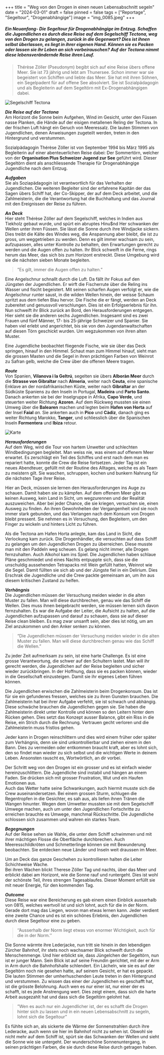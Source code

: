 +++
title = "Weg von den Drogen in einen neuen Lebensabschnitt segeln"
date = "2024-03-01"
draft = false
pinned = false
tags = ["Reportage", "Segeltour", "Drogenabhängige"]
image = "img_0085.jpeg"
+++
##### Ein Neuanfang- Die Segeltour für Drogenabhängige im Entzug. Schaffen die Jugendlichen es durch diese Reise auf dem Segelschiff Tectona, weg von den Drogen zu gelangen, zurück in die Gegenwart? Dies ist ihnen selbst überlassen, es liegt in ihrer eigenen Hand. Können sie es Packen oder lassen sie ihr Leben an sich vorbeirauschen? Auf der Tectona nimmt diese lebensverändernde Reise ihren Lauf. 

> Thérèse Zöller (Pseudonym) begibt sich auf eine Reise übers offene Meer. Sie ist 73 jährig und lebt am Thunersee. Schon immer war sie begeistert von Schiffen und liebte das Meer. Sie hat mit ihren Söhnen, ein Segelpadent für auf offene See absolviert. Sie ist Sozialpädagogin und als Begleiterin auf dem Segeltörn mit Ex-Drogenabhängigen dabei.

![Segelschiff Tectona ](img_0085.jpeg "Segelschiff Tectona")

***Die Reise auf der Tectona***\
Am Horizont die Sonne beim Aufgehen, Wind im Gesicht, unter den Füssen nasse Planken, die Hände auf der eisigen metallenen Reling der Tectona. In der frischen Luft hängt ein Geruch von Meeressalz. Die lauten Stimmen von Jugendlichen, denen Anweisungen zugeteilt werden, treten in den Hintergrund und verstummen.

Sozialpädagogin Thérèse Zöller ist von September 1994 bis März 1995 als Begleiterin auf einer abenteuerlichen Reise dabei: Der Sommertörn, welcher von der **Organisation Plus Schweizer Jugend zur See** geführt wird. Dieser Segeltörn dient als anschliessende Therapie für Drogenabhängige Jugendliche nach dem Entzug.

***Aufgaben***\
Sie als Soziapädagogin ist verantwortlich für das Verhalten der Jugendlichen. Die weiteren Begleiter sind der erfahrene Kapitän der das Sagen übers Schiff hat, der Co-Skipper, der auf dem Deck arbeitet, und die Zahlmeisterin, die die Verantwortung hat die Buchhaltung und das Journal mit den Ereignissen der Reise zu führen.

***An Deck***\
Hier steht Thérèse Zöller auf dem Segelschiff, welches in Indien aus Tiekholz gebaut wurde, und spürt ein abruptes Hinu$nd Her schwanken der Wellen unter ihren Füssen. Sie lässt die Sonne durch ihre Windjacke sickern. Dies treibt die Kälte des Windes weg, die Anspannung aber bleibt, die ist zu gross, um weggetrieben zu werden. Denn es gilt immer wachsam zu sein, aufzupassen, alles unter Kontrolle zu behalten, den Erwartungen gerecht zu werden und die Augen offen zu halten. Ihr Blick schweift in die Ferne, rings herum das Meer, das sich bis zum Horizont erstreckt. Diese Umgebung wird sie die nächsten sieben Monate begleiten.

> ”Es gilt, immer die Augen offen zu halten.”     

Eine Angelschnur schnallt durch die Luft. Da fällt ihr Fokus auf den Jüngsten der Jugendlichen. Er wirft die Fischerrute über die Reling ins Wasser und fischt begeistert. Mit seinen scharfen Augen verfolgt er, wie die Angelschnur runter saust, in die wilden Wellen hinein, der weisse Schaum spritzt aus dem tiefen Blau hervor. Die Fische die er fängt, werden an Deck zubereitet und genussvoll verschlungen. Dies ist ein Erfolgserlebnis für ihn.\
Nun schweift ihr Blick zurück an Bord, den Herausforderungen entgegen.\
Hier sieht sie die anderen sechs Jugendlichen. Insgesamt sind es zwei Frauen und fünf Männer, 17- bis 25-jährige Schweizer und Spanier. Sie haben viel erlebt und angerichtet, bis sie von den Jugendanwaltschaften auf diesen Törn geschickt wurden. Um wegzukommen von ihren alten Muster.

Eine Jugendliche beobachtet fliegende Fische, wie sie über das Deck springen, hinauf in den Himmel. Schaut man zum Himmel hinauf, sieht man die grossen Masten und die Segel in ihren prächtigen Farben von Weinrot zu Safran gelb, welche die Crew über die offenen Meere tragen. 

***Route***\
Von Spanien, **Vilanova i la Geltrú**, segelten sie übers **Alboràn Meer** durch die **Strasse von Gibraltar** nach **Almeria**, weiter nach **Ceuta**, eine spanische Enklave an der nordafrikanischen Küste, weiter nach **Gibraltar** an der Südküste Spaniens zu den Inseln in Portugal, **Madeira** und **Parto Santo**. Danach ankerten sie bei der Inselgruppe in Afrika, **Capo Verde**, und steuerten weiter Richtung **Azoren**. Auf dem Rückweg mussten sie einen Umweg über die **Balearen** machen und legten beim **Hafen von Horta** auf der Insel **Faial** *an.* Sie ankerten auch in **Pico** und **Càdiz**, danach ging es weiter Richtung Marokko, **Tanger**, und schliesslich über die Spanischen Inseln **Formentera** und **Ibiza** retour.

![Karte](img_0028.jpeg "Karte ***Route***: Spanien, **Vilanova i la Geltrú**/ **Alboràn Meer**/ **Strasse von Gibraltar**/ **Almeria**/ **Ceuta**, eine spanische Enklave an der nordafrikanischen Küste/ **Gibraltar** an der Südküste Spaniens/ Inseln in Portugal, **Madeira** und **Parto Santo**/ Inselgruppe in Afrika, **Capo Verde**/ **Azoren**/ **Balearen**/ **Hafen von Horta**, Insel **Faial** */**Pico**/ **Càdiz**/ Marokko, **Tanger**/ Spanischen Inseln, **Formentera**,**Ibiza**")

***Herausforderungen***\
Auf dem Weg, wird die Tour von hartem Unwetter und schlechten Windbedingungen begleitet. Man weiss nie, was einem auf offenem Meer erwartet. Es zerschlägt ein Teil des Schiffes und erst nach dem man es repariert hatte, konnte die Crew die Reise fortsetzen. Jeder Tag ist ein neues Abendteuer, gefüllt mit der Routine des Alltages, welche es als Team zu meistern gilt. Sie waschen, schruppen, kochen und bunkern Nahrung für die nächsten Tage ihrer Reise. 

Hier an Deck, müssen sie lernen den Herausforderungen ins Auge zu schauen. Damit haben sie zu kämpfen. Auf dem offenem Meer gibt es keinen Ausweg, kein Land in Sicht, um wegzurennen und der Realität auszuweichen. Aber bei jeder Chance, die sie kriegen, versuchen sie, einen Ausweg zu finden. An ihren Gewohnheiten der Vergangenheit sind sie noch immer stark gebunden, und das Verlangen nach dem Konsum von Drogen bleibt pressent. Sie nehmen es in Versuchung, den Begleitern, um den Finger zu wickeln und hinters Licht zu führen. 

Als die Tectona am Hafen Horta anlegte, kam das Land in Sicht, die Verlockung kam zurück. Die Drogenhändler, die versuchten auf dass Schiff zu gelangen um den Jugendlichen Drogen zu überreichen. Diese musste man mit den Paddeln weg scheuen. Es gelang nicht immer, alle Drogen fernzuhalten. Auch Alkohol kam ins Spiel. Die Jugendlichen haben schlaue Pläne geschmiedet und eines Nachts entpuppte sich, dass sie die unschuldig aussehenden Tetrapacks mit Wein gefüllt hatten, Weinrot wie die Segel. Damit füllten sie sich ab und der Jüngste fiel in ein Delirium. Dies Erschrak die Jugendliche und die Crew packte gemeinsam an, um ihn aus diesem kritischen Zustand zu helfen.

***Verhängnis***\
Die Jugendlichen müssen der Versuchung meiden wieder in die alten Muster zu fallen. Man will diese durchbrechen, genau wie das Schiff die Wellen. Dies muss ihnen beigebracht werden, sie müssen lernen sich davon fernzuhalten. Es war die Aufgabe der Leiter, die Aufsicht zu halten, auf die Jugendlichen aufzupassen und darauf zu schauen, dass sie auf dieser Reise clean bleiben. Es mag zwar unsanft sein, aber dies ist nötig, um am Ziel anzukommen und den Anker senken zu können.

> “Die Jugendlichen müssen der Versuchung meiden wieder in die alten Muster zu fallen. Man will diese durchbrechen genau wie das Schiff die Wellen.”

Zu jeder Zeit aufmerksam zu sein, ist eine harte Challenge. Es ist eine grosse Verantwortung, die schwer auf den Schultern lastet. Man will ihr gerecht werden, die Jugendlichen auf der Reise begleiten und sicher wieder zurückbringen. In der Hoffnung, dass sie es packen können, wieder in die Gesellschaft einzusteigen. Damit sie ihr eigenes Leben führen können.

Die Jugendlichen erwischen die Zahlmeisterin beim Drogenkonsum. Das ist für sie ein gefundenes fressen, welches sie zu ihren Gunsten brauchen. Die Zahlmeisterin hat bei ihrer Aufgabe verfehlt, sie ist schwach und abhängig. Diese schwäche brauchen die Jugendlichen gegen sie. Sie haben die Zahlmeisterin direkt unter Kontrolle und können so den Leitern hinter dem Rücken gehen. Dies setzt das Konzept ausser Balance, gibt ein Riss in die Reise, ein Strich durch die Rechnung. Vertrauen gecht verloren und die Zahlmeisterin muss fristlos gehen.

Jeder kann in Drogen reinschlittern und dies wird einem früher oder später zum Verhängnis, denn sie sind unkontrollierbar und ziehen einem in den Bann. Dies zu vermeiden oder entkommen braucht kraft, aber es lohnt sich, den so findet man wieder zu sich selbst und die wichtigen Werte in deinem Leben. Ansonsten rauscht es, Wortwörtlich, an dir vorbei.

Der Schritt weg von den Drogen ist ein grosser und es ist einfach wieder hereinzuschlittern. Die Jugendliche sind instabil und hängen an einem Faden. Sie drücken sich mit grosser Frustration, Wut und ein Haufen Emotionen aus.\
Auch das Wetter hatte seine Schwankungen, auch hiermit musste sich die Crew auseinandersetzen. Bei einem grossen Sturm, schlugen die Regentropfen in die Gesichter, es sah aus, als liefen ihnen Tränen die Wangen hinunter. Wegen dem Umwetter mussten sie mit dem Segelschiff Umwege machen, auch um unter den Jugendlichen Fortschritte zu erreichen brauchte es Umwege, manchmal Rückschritte. Die Jugendliche schlossen sich zusammen und wahren ein starkes Team.

***Begegnungen***\
Auf der Reise sehen sie Wahle, die unter dem Schiff schwimmen und mit ihrer mächtigen Flosse die Oberfläche durchbrechen. Auch Meeresschildkröten und Schmetterlinge können sie mit Bewunderung beobachten. Sie entdecken neue Länder und Inseln weit draussen im Meer.

Um an Deck das ganze Geschehen zu kontrollieren halten die Leiter Schichtweise Wache.\
Bei ihren Wachen blickt Therese Zöller Tag und nachts, über das Meer und erblickt dabei am Horizont, wie die Sonne rauf und runtergeht. Dies ist wohl der schönste Teil, ihres strengen Tagesablaufes. Dieser Moment erfüllt sie mit neuer Energie, für den kommenden Tag.

***Outcome***\
Diese Reise war eine Bereicherung es gab einem einen Einblick ausserhalb von 0815, welches wertvoll ist und sich lohnt, auch für die in der Norm. Gerade dort mag das Liegen, wovon man etwas lernen kann. Jeder verdient eine zweite Chance und es ist ein schönes Erlebnis, den Jugendlichen durch diese Segeltour eine zu geben.

> ‘’Ausserhalb der Norm liegt etwas von enormer Wichtigkeit, auch für die in der Norm.’’

Die Sonne wärmte ihre Lederjacke, nun tritt sie hinein in den lebendigen Zürcher Bahnhof, ihr stets noch wachsamer Blick schweift durch die Menschenmenge. Und hier erblickt sie, dass Jüngelchen der Segeltörn, nun ist er junger Mann. Sein Blick ist auf seine Freundin gerichtet, mit der er Arm in Arm durch die Bahnhofshalle schlendert. Ein Lächeln, wie sie es auf der Segeltörn noch nie gesehen hatte, auf seinem Gesicht, er hat es gepackt. Die lauten Stimmen der umherhuschenden Leute treten in den Hintergrund und verstummen. Zu wissen das einer der Jugendlichen es geschafft hat, ist die grösste Belohnung. Auch wen es nur einer ist, nur einer der es schafft, ist es jede Anstrengung wert. Dies zeigt einem, dass sich die harte Arbeit ausgezahlt hat und dass sich die Segeltörn gelohnt hat.

> ”Wen es auch nur ein Jugendlicher ist, der es schafft die Drogen hinter sich zu lassen und in ein neuen Lebensabschnitt zu segeln, lohnt sich die Segeltour”

Es fühlte sich an, als sickerte die Wärme der Sonnenstrahlen durch ihre Lederacke, auch wenn sie hier im Bahnhof nicht zu sehen ist. Obwohl sie nicht mehr auf dem Schiff ist, spürt sie das Schwanken der Wellen und sieht die Sonne wie sie untergeht. Der wunderschöne Sonnenuntergang, in seinen prächtigen Farben, die sie durch diese Reise durch getragen haben.